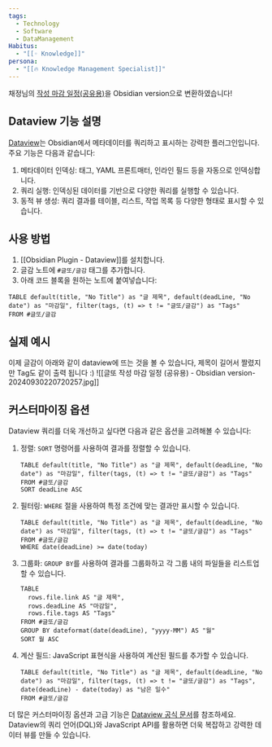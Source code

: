```yaml
---
tags:
  - Technology
  - Software
  - DataManagement
Habitus:
  - "[[◦ Knowledge]]"
persona:
  - "[[🔥 Knowledge Management Specialist]]"
---
```


채정님의 [작성 마감 일정(공유용)](https://blcklamb.notion.site/1119e0c67e6c80848eedc354b80b6c4c)을 Obsidian version으로 변환하였습니다! 

## Dataview 기능 설명

[Dataview](https://blacksmithgu.github.io/obsidian-dataview)는 Obsidian에서 메타데이터를 쿼리하고 표시하는 강력한 플러그인입니다. 주요 기능은 다음과 같습니다:

1. 메타데이터 인덱싱: 태그, YAML 프론트매터, 인라인 필드 등을 자동으로 인덱싱합니다.
2. 쿼리 실행: 인덱싱된 데이터를 기반으로 다양한 쿼리를 실행할 수 있습니다.
3. 동적 뷰 생성: 쿼리 결과를 테이블, 리스트, 작업 목록 등 다양한 형태로 표시할 수 있습니다.

## 사용 방법
1. [[Obsidian Plugin - Dataview]]를 설치합니다.
2. 글감 노트에 `#글또/글감` 태그를 추가합니다.
3. 아래 코드 블록을 원하는 노트에 붙여넣습니다:
```dataview
TABLE default(title, "No Title") as "글 제목", default(deadLine, "No date") as "마감일", filter(tags, (t) => t != "글또/글감") as "Tags"
FROM #글또/글감
```

## 실제 예시
이제 글감이 아래와 같이 dataview에 뜨는 것을 볼 수 있습니다, 제목이 길어서 짤렸지만 Tag도 같이 출력 됩니다 :)
![[글또 작성 마감 일정 (공유용) - Obsidian version-20240930220720257.jpg]]
## 커스터마이징 옵션

Dataview 쿼리를 더욱 개선하고 싶다면 다음과 같은 옵션을 고려해볼 수 있습니다:

1. 정렬: `SORT` 명령어를 사용하여 결과를 정렬할 수 있습니다.
   ```dataview
   TABLE default(title, "No Title") as "글 제목", default(deadLine, "No date") as "마감일", filter(tags, (t) => t != "글또/글감") as "Tags"
   FROM #글또/글감
   SORT deadLine ASC
   ```

2. 필터링: `WHERE` 절을 사용하여 특정 조건에 맞는 결과만 표시할 수 있습니다.
   ```dataview
   TABLE default(title, "No Title") as "글 제목", default(deadLine, "No date") as "마감일", filter(tags, (t) => t != "글또/글감") as "Tags"
   FROM #글또/글감
   WHERE date(deadLine) >= date(today)
   ```

3. 그룹화: `GROUP BY`를 사용하여 결과를 그룹화하고 각 그룹 내의 파일들을 리스트업할 수 있습니다.
   ```dataview
   TABLE 
     rows.file.link AS "글 제목",
     rows.deadLine AS "마감일",
     rows.file.tags AS "Tags"
   FROM #글또/글감
   GROUP BY dateformat(date(deadLine), "yyyy-MM") AS "월"
   SORT 월 ASC
   ```

4. 계산 필드: JavaScript 표현식을 사용하여 계산된 필드를 추가할 수 있습니다.
   ```dataview
   TABLE default(title, "No Title") as "글 제목", default(deadLine, "No date") as "마감일", filter(tags, (t) => t != "글또/글감") as "Tags", date(deadLine) - date(today) as "남은 일수"
   FROM #글또/글감
   ```

더 많은 커스터마이징 옵션과 고급 기능은 [Dataview 공식 문서](https://blacksmithgu.github.io/obsidian-dataview)를 참조하세요. Dataview의 쿼리 언어(DQL)와 JavaScript API를 활용하면 더욱 복잡하고 강력한 데이터 뷰를 만들 수 있습니다.